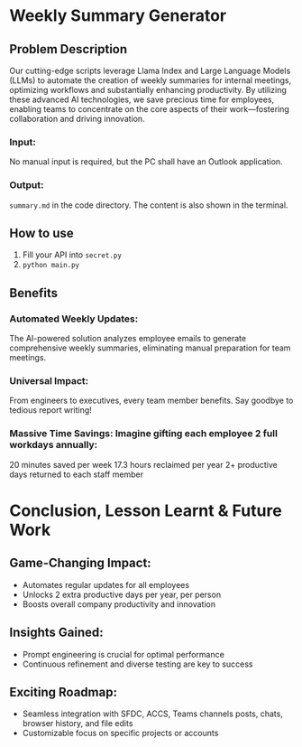 # Weekly Summary Generator
## Problem Description
Our cutting-edge scripts leverage Llama Index and Large Language Models (LLMs) to automate the creation of weekly summaries for internal meetings, optimizing workflows and substantially enhancing productivity. By utilizing these advanced AI technologies, we save precious time for employees, enabling teams to concentrate on the core aspects of their work—fostering collaboration and driving innovation.

### Input: 
No manual input is required, but the PC shall have an Outlook application.

### Output: 
`summary.md` in the code directory. The content is also shown in the terminal.

## How to use
1. Fill your API into `secret.py`
1. `python main.py`

## Benefits

### Automated Weekly Updates: 
The AI-powered solution analyzes employee emails to generate comprehensive weekly summaries, eliminating manual preparation for team meetings.

### Universal Impact: 
From engineers to executives, every team member benefits. Say goodbye to tedious report writing!

### Massive Time Savings: Imagine gifting each employee 2 full workdays annually:
20 minutes saved per week
17.3 hours reclaimed per year
2+ productive days returned to each staff member

# Conclusion, Lesson Learnt & Future Work
## Game-Changing Impact:
- Automates regular updates for all employees
- Unlocks 2 extra productive days per year, per person
- Boosts overall company productivity and innovation
## Insights Gained:
- Prompt engineering is crucial for optimal performance
- Continuous refinement and diverse testing are key to success
## Exciting Roadmap:
- Seamless integration with SFDC, ACCS, Teams channels posts, chats, browser history, and file edits
- Customizable focus on specific projects or accounts
